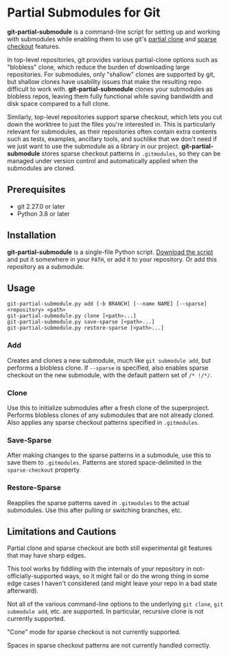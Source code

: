 # Partial Submodules for Git

**git-partial-submodule** is a command-line script for setting up and working with submodules while
enabling them to use git's [partial clone](https://github.blog/2020-12-21-get-up-to-speed-with-partial-clone-and-shallow-clone/)
and [sparse checkout](https://github.blog/2020-01-17-bring-your-monorepo-down-to-size-with-sparse-checkout/)
features.

In top-level repositories, git provides various partial-clone options such as "blobless" clone, which
reduce the burden of downloading large repositories. For submodules, only "shallow" clones are
supported by git, but shallow clones have usability issues that make the resulting repo difficult to
work with. **git-partial-submodule** clones your submodules as blobless repos, leaving them fully
functional while saving bandwidth and disk space compared to a full clone.

Similarly, top-level repositories support sparse checkout, which lets you cut down the worktree to
just the files you're interested in. This is particularly relevant for submodules, as their
repositories often contain extra contents such as tests, examples, ancillary tools, and suchlike
that we don't need if we just want to use the submodule as a library in our project.
**git-partial-submodule** stores sparse checkout patterns in `.gitmodules`, so they can be managed
under version control and automatically applied when the submodules are cloned.

## Prerequisites

* git 2.27.0 or later
* Python 3.8 or later

## Installation

**git-partial-submodule** is a single-file Python script. [Download the script](https://github.com/Reedbeta/git-partial-submodule/blob/main/git-partial-submodule.py)
and put it somewhere in your `PATH`, or add it to your repository. Or add this repository as a
submodule.

## Usage

```
git-partial-submodule.py add [-b BRANCH] [--name NAME] [--sparse] <repository> <path>
git-partial-submodule.py clone [<path>...]
git-partial-submodule.py save-sparse [<path>...]
git-partial-submodule.py restore-sparse [<path>...]
```

### Add

Creates and clones a new submodule, much like `git submodule add`, but performs a blobless clone.
If `--sparse` is specified, also enables sparse checkout on the new submodule, with the default
pattern set of `/* !/*/`.

### Clone

Use this to initialize submodules after a fresh clone of the superproject. Performs blobless clones
of any submodules that are not already cloned. Also applies any sparse checkout patterns specified
in `.gitmodules`.

### Save-Sparse

After making changes to the sparse patterns in a submodule, use this to save them to `.gitmodules`.
Patterns are stored space-delimited in the `sparse-checkout` property.

### Restore-Sparse

Reapplies the sparse patterns saved in `.gitmodules` to the actual submodules. Use this after
pulling or switching branches, etc.

## Limitations and Cautions

Partial clone and sparse checkout are both still experimental git features that may have sharp
edges.

This tool works by fiddling with the internals of your repository in not-officially-supported ways,
so it might fail or do the wrong thing in some edge cases I haven't considered (and might leave your
repo in a bad state afterward).

Not all of the various command-line options to the underlying `git clone`, `git submodule add`, etc.
are supported. In particular, recursive clone is not currently supported.

"Cone" mode for sparse checkout is not currently supported.

Spaces in sparse checkout patterns are not currently handled correctly.
